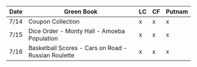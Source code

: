 | Date  | Green Book | LC | CF | Putnam |
| ----- | ----- | ----- | ----- | ----- |
| 7/14  | Coupon Collection | x | x | x |
| 7/15 | Dice Order - Monty Hall - Amoeba Population | x | x | x |
| 7/16 | Basketball Scores - Cars on Road - Russian Roulette | x | x | x |
